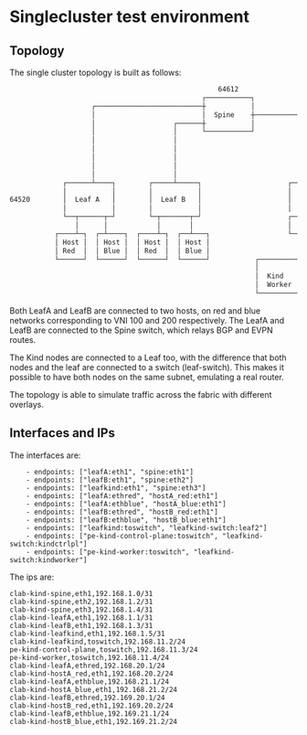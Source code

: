# Singlecluster test environment

## Topology

The single cluster topology is built as follows:

```bash
                                                   64612
                                               ┌───────────┐
                    ┌──────────────────────────┼           │
                    │                          │  Spine    ┼──────────────┐
                    │                   ┌──────┼           │              │
                    │                   │      └───────────┘              │
                    │                   │                                 │
                    │                   │                                 │
                    │                   │                                 │
                    │                   │                                 │
                    │                   │                                 │
             ┌──────┴────┐        ┌─────┴─────┐                     ┌─────┴─────┐
             │           │        │           │                     │           │
64520        │  Leaf A   │        │  Leaf B   │                     │  Leaf     │      64512
             │           │        │           │                     │  Kind     │
             └──┬──────┬─┘        └─┬───────┬─┘                     ┌───────────┐
                │      │            │       │                       │   Switch  │
           ┌────┴─┐  ┌─┴────┐  ┌────┴─┐  ┌──┴───┐                   └─┬───────┬─┘
           │ Host │  │ Host │  │ Host │  │ Host │                     │       │
           │ Red  │  │ Blue │  │ Red  │  │ Blue │                     │       │
           └──────┘  └──────┘  └──────┘  └──────┘           ┌─────────┴─┐   ┌─┴─────────┐
                                                            │           │   │           │
                                                            │  Kind     │   │  Kind     │   64514 (Open PE)
                                                            │  Worker   │   │  ControlP │
                                                            └───────────┘   └───────────┘
```

Both LeafA and LeafB are connected to two hosts, on red and blue networks corresponding to VNI 100 and 200 respectively. The LeafA and LeafB are connected to the Spine switch, which relays BGP and EVPN routes.

The Kind nodes are connected to a Leaf too, with the difference that both nodes and the leaf are connected to a switch (leaf-switch). This makes it
possible to have both nodes on the same subnet, emulating a real router.

The topology is able to simulate traffic across the fabric with different overlays.

## Interfaces and IPs

The interfaces are:

```
    - endpoints: ["leafA:eth1", "spine:eth1"]
    - endpoints: ["leafB:eth1", "spine:eth2"]
    - endpoints: ["leafkind:eth1", "spine:eth3"]
    - endpoints: ["leafA:ethred", "hostA_red:eth1"]
    - endpoints: ["leafA:ethblue", "hostA_blue:eth1"]
    - endpoints: ["leafB:ethred", "hostB_red:eth1"]
    - endpoints: ["leafB:ethblue", "hostB_blue:eth1"]
    - endpoints: ["leafkind:toswitch", "leafkind-switch:leaf2"]
    - endpoints: ["pe-kind-control-plane:toswitch", "leafkind-switch:kindctrlpl"]
    - endpoints: ["pe-kind-worker:toswitch", "leafkind-switch:kindworker"]
```

The ips are:

```
clab-kind-spine,eth1,192.168.1.0/31
clab-kind-spine,eth2,192.168.1.2/31
clab-kind-spine,eth3,192.168.1.4/31
clab-kind-leafA,eth1,192.168.1.1/31
clab-kind-leafB,eth1,192.168.1.3/31
clab-kind-leafkind,eth1,192.168.1.5/31
clab-kind-leafkind,toswitch,192.168.11.2/24
pe-kind-control-plane,toswitch,192.168.11.3/24
pe-kind-worker,toswitch,192.168.11.4/24
clab-kind-leafA,ethred,192.168.20.1/24
clab-kind-hostA_red,eth1,192.168.20.2/24
clab-kind-leafA,ethblue,192.168.21.1/24
clab-kind-hostA_blue,eth1,192.168.21.2/24
clab-kind-leafB,ethred,192.169.20.1/24
clab-kind-hostB_red,eth1,192.169.20.2/24
clab-kind-leafB,ethblue,192.169.21.1/24
clab-kind-hostB_blue,eth1,192.169.21.2/24
```
